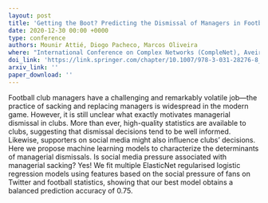 ```yaml
---
layout: post
title: 'Getting the Boot? Predicting the Dismissal of Managers in Football'
date: 2020-12-30 00:00 +0000
type: conference
authors: Mounir Attié, Diogo Pacheco, Marcos Oliveira
where: "International Conference on Complex Networks (CompleNet), Aveiro, Portugal. 2023"
doi_link: 'https://link.springer.com/chapter/10.1007/978-3-031-28276-8_12'
arxiv_link: ''
paper_download: ''
---
```

Football club managers have a challenging and remarkably volatile job—the practice of sacking and replacing managers is widespread in the modern game. However, it is still unclear what exactly motivates managerial dismissal in clubs. More than ever, high-quality statistics are available to clubs, suggesting that dismissal decisions tend to be well informed. Likewise, supporters on social media might also influence clubs’ decisions. Here we propose machine learning models to characterize the determinants of managerial dismissals. Is social media pressure associated with managerial sacking? Yes! We fit multiple ElasticNet regularised logistic regression models using features based on the social pressure of fans on Twitter and football statistics, showing that our best model obtains a balanced prediction accuracy of 0.75.
